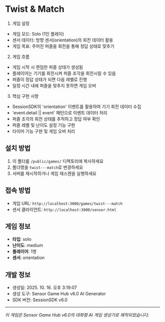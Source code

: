 # Twist & Match

1. 게임 설정
- 게임 모드: Solo (1인 플레이)
- 센서 데이터: 방향 센서(orientation)의 회전 데이터 활용
- 게임 목표: 주어진 퍼즐을 회전을 통해 정답 상태로 맞추기

2. 게임 흐름
- 게임 시작 시 랜덤한 퍼즐 상태가 생성됨
- 플레이어는 기기를 회전시켜 퍼즐 조각을 회전시킬 수 있음
- 퍼즐이 정답 상태가 되면 다음 레벨로 진행
- 일정 시간 내에 퍼즐을 맞추지 못하면 게임 오버

3. 핵심 구현 사항
- SessionSDK의 'orientation' 이벤트를 활용하여 기기 회전 데이터 수집
- 'event.detail || event' 패턴으로 이벤트 데이터 처리
- 퍼즐 조각의 회전 상태를 추적하고 정답 여부 확인
- 퍼즐 레벨 및 난이도 설정 기능 구현
- 타이머 기능 구현 및 게임 오버 처리

## 설치 방법

1. 이 폴더를 `/public/games/` 디렉토리에 복사하세요
2. 폴더명을 `twist---match`로 변경하세요
3. 서버를 재시작하거나 게임 재스캔을 실행하세요

## 접속 방법

- 게임 URL: `http://localhost:3000/games/twist---match`
- 센서 클라이언트: `http://localhost:3000/sensor.html`

## 게임 정보

- **타입**: solo
- **난이도**: medium
- **플레이어**: 1명
- **센서**: orientation

## 개발 정보

- 생성일: 2025. 10. 16. 오후 3:19:07
- 생성 도구: Sensor Game Hub v6.0 AI Generator
- SDK 버전: SessionSDK v6.0

---

*이 게임은 Sensor Game Hub v6.0의 대화형 AI 게임 생성기로 제작되었습니다.*
